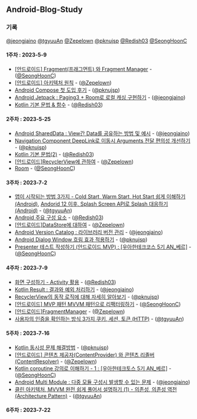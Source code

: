 ## Android-Blog-Study

### 기록

[@jeongjaino](https://github.com/jeongjaino)
[@tgyuuAn](https://github.com/tgyuuAn)
[@Zepelown](https://github.com/Zepelown)
[@pknujsp](https://github.com/pknujsp)
[@Redish03](https://github.com/Redish03)
[@SeongHoonC](https://github.com/SeongHoonC)

#### 1주차 : 2023-5-9

- [[안드로이드] Fragment(프래그먼트) 와 Fragment Manager](https://seonghoonc.tistory.com/17) - ([@SeongHoonC](https://github.com/SeongHoonC))
- [[안드로이드] 아키텍처 원칙](https://namamim.tistory.com/1) - ([@Zepelown](https://github.com/Zepelown))
- [Android Compose 첫 도입 후기](https://pknujsp.github.io/compose/2023/05/09/Android-Compose-%EC%B2%AB-%EB%8F%84%EC%9E%85-%ED%9B%84%EA%B8%B0.html) - ([@pknujsp](https://github.com/pknujsp))
- [Android Jetpack : Paging3 + Room로 로컬 캐싱 구현하기](https://jeongjaino.tistory.com/41) - ([@jeongjaino](https://github.com/jeongjaino))
- [Kotlin 기본 문법 & 함수](https://blog.naver.com/pluto0303/223097477546) - ([@Redish03](https://github.com/Redish03))


#### 2주차 : 2023-5-25

- [Android SharedData : View간 Data를 공유하는 방법 및 예시](https://jeongjaino.tistory.com/42) - ([@jeongjaino](https://github.com/jeongjaino))
- [Navigation Component DeepLink로 이동시 Arguments 전달 편의성 개선하기](https://pknujsp.github.io/navigation/2023/05/23/%EB%84%A4%EB%B9%84%EA%B2%8C%EC%9D%B4%EC%85%98-%EC%BB%B4%ED%8F%AC%EB%84%8C%ED%8A%B8-%EB%94%A5%EB%A7%81%ED%81%AC-%EC%82%AC%EC%9A%A9%EC%84%B1-%EA%B0%9C%EC%84%A0%ED%95%98%EA%B8%B0.html) - ([@pknujsp](https://github.com/pknujsp))
- [Kotlin 기본 문법(2)](https://m.blog.naver.com/pluto0303/223105639326) - ([@Redish03](https://github.com/Redish03))
- [[안드로이드]RecyclerView에 관하여](https://namamim.tistory.com/2) - ([@Zepelown](https://github.com/Zepelown))
- [Room](https://www.miricanvas.com/v/122ics9) - ([@SeongHoonC](https://github.com/SeongHoonC))


#### 3주차 : 2023-7-2

- [앱이 시작되는 방법 3가지 - Cold Start, Warm Start, Hot Start 쉽게 이해하기 (Android)](https://blog.naver.com/tgyuu_/223140430401), [Andorid 12 이후, Splash Screen API로 Splash 대응하기 (Android)](https://blog.naver.com/tgyuu_/223141449215) - ([@tgyuuAn](https://github.com/tgyuuAn))
- [Android 주요 구성 요소](https://blog.naver.com/pluto0303/223144200967) - ([@Redish03](https://github.com/Redish03))
- [[안드로이드]DataStore에 대하여](https://namamim.tistory.com/4) - ([@Zepelown](https://github.com/Zepelown))
- [Android Version Catalog : 라이브러리 버전 관리](https://jeongjaino.tistory.com/46) - ([@jeongjaino](https://github.com/jeongjaino))
- [Android Dialog Window 흐림 효과 적용하기](https://pknujsp.github.io/android/2023/07/01/Android-Dialog-%EB%B0%B0%EA%B2%BD-%ED%9D%90%EB%A6%BC-%ED%9A%A8%EA%B3%BC-%EC%A0%81%EC%9A%A9%ED%95%98%EA%B8%B0.html) - ([@pknujsp](https://github.com/pknujsp))
- [Presenter 테스트 작성하기 (안드로이드 MVP) : [우아한테크코스 5기 AN_베르]](https://seonghoonc.tistory.com/20) - ([@SeongHoonC](https://github.com/SeongHoonC))

#### 4주차 : 2023-7-9

- [화면 구성하기 - Activity 활용](https://blog.naver.com/pluto0303/223150472475) - ([@Redish03](https://github.com/Redish03))
- [Kotlin Result : 결과와 예외 처리하기](https://jeongjaino.tistory.com/47) - ([@jeongjaino](https://github.com/jeongjaino))
- [RecyclerView의 동작 로직에 대해 자세히 알아보기](https://pknujsp.github.io/android/2023/07/09/RecyclerViewPool%EC%97%90-%EB%8C%80%ED%95%B4.html) - ([@pknujsp](https://github.com/pknujsp))
- [[안드로이드] MVP 패턴 MVVM 패턴으로 리팩터링하기](https://seonghoonc.tistory.com/21) - ([@SeongHoonC](https://github.com/SeongHoonC))
- [[안드로이드]FragmentManager](https://namamim.tistory.com/5) - ([@Zepelown](https://github.com/Zepelown))
- [사용자의 인증을 확인하는 방식 3가지 쿠키, 세션, 토큰 (HTTP)](https://blog.naver.com/tgyuu_/223151236233) - ([@tgyuuAn](https://github.com/tgyuuAn))


#### 5주차 : 2023-7-16

- [Kotlin 동시성 문제 해결방법](https://pknujsp.github.io/kotlin/2023/07/14/Kotlin-동시성-문제-해결방법.html) - ([@pknujsp](https://github.com/pknujsp))
- [[안드로이드] 콘텐츠 제공자(ContentProvider) 와 콘텐츠 리졸버(ContentResolver)](https://namamim.tistory.com/6) - ([@Zepelown](https://github.com/Zepelown))
- [Kotlin coroutine 강의로 이해하기 - 1 : [우아한테크토스 5기 AN_베르]](https://seonghoonc.tistory.com/22) - ([@SeongHoonC](https://github.com/SeongHoonC))
- [Android Multi Module : 다중 모듈 구성시 발생할 수 있는 문제](https://jeongjaino.tistory.com/51) - ([@jeongjaino](https://github.com/jeongjaino))
- [클린 아키텍처, MVVM 완전 쉽게 풀어서 설명하기 (1) - 의존성, 의존성 역전 (Architecture Pattern)](https://blog.naver.com/tgyuu_/223157801061) - ([@tgyuuAn](https://github.com/tgyuuAn))


#### 6주차 : 2023-7-22
